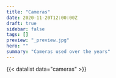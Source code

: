 ```yaml
---
title: "Cameras"
date: 2020-11-20T12:00:00Z
draft: true
sidebar: false
tags: []
preview: "_preview.jpg"
hero: ""
summary: "Cameras used over the years"
---
```


{{< datalist data="cameras" >}}